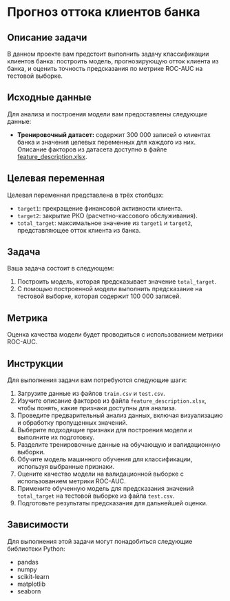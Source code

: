 <h1>Прогноз оттока клиентов банка</h1>

<h2>Описание задачи</h2>
<p>В данном проекте вам предстоит выполнить задачу классификации клиентов банка: построить модель, прогнозирующую отток клиента из банка, и оценить точность предсказания по метрике ROC-AUC на тестовой выборке.</p>

<h2>Исходные данные</h2>
<p>Для анализа и построения модели вам предоставлены следующие данные:</p>
<ul>
<li><strong>Тренировочный датасет:</strong> содержит 300 000 записей о клиентах банка и значения целевых переменных для каждого из них. Описание факторов из датасета доступно в файле <a href="feature_description.xlsx">feature_description.xlsx</a>.</li>
</ul>

<h2>Целевая переменная</h2>
<p>Целевая переменная представлена в трёх столбцах:</p>
<ul>
<li><code>target1</code>: прекращение финансовой активности клиента.</li>
<li><code>target2</code>: закрытие РКО (расчетно-кассового обслуживания).</li>
<li><code>total_target</code>: максимальное значение из <code>target1</code> и <code>target2</code>, представляющее отток клиента из банка.</li>
</ul>

<h2>Задача</h2>
<p>Ваша задача состоит в следующем:</p>
<ol>
<li>Построить модель, которая предсказывает значение <code>total_target</code>.</li>
<li>С помощью построенной модели выполнить предсказание на тестовой выборке, которая содержит 100 000 записей.</li>
</ol>

<h2>Метрика</h2>
<p>Оценка качества модели будет проводиться с использованием метрики ROC-AUC.</p>
<h2>Инструкции</h2>
<p>Для выполнения задачи вам потребуются следующие шаги:</p>
<ol>
<li>Загрузите данные из файлов <code>train.csv</code> и <code>test.csv</code>.</li>
<li>Изучите описание факторов из файла <code>feature_description.xlsx</code>, чтобы понять, какие признаки доступны для анализа.</li>
<li>Проведите предварительный анализ данных, включая визуализацию и обработку пропущенных значений.</li>
<li>Выберите подходящие признаки для построения модели и выполните их подготовку.</li>
<li>Разделите тренировочные данные на обучающую и валидационную выборки.</li>
<li>Обучите модель машинного обучения для классификации, используя выбранные признаки.</li>
<li>Оцените качество модели на валидационной выборке с использованием метрики ROC-AUC.</li>
<li>Примените обученную модель для предсказания значений <code>total_target</code> на тестовой выборке из файла <code>test.csv</code>.</li>
<li>Подготовьте результаты предсказания для дальнейшей оценки.</li>
</ol>

<h2>Зависимости</h2>
<p>Для выполнения этой задачи могут понадобиться следующие библиотеки Python:</p>
<ul>
<li>pandas</li>
<li>numpy</li>
<li>scikit-learn</li>
<li>matplotlib</li>
<li>seaborn</li>
</ul>
